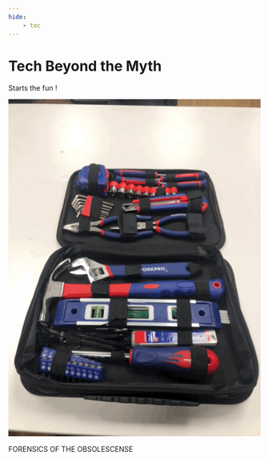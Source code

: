 ```yaml
---
hide:
    - toc
---
```


# Tech Beyond the Myth

Starts the fun !

![](../images/5/5a.gif)


FORENSICS OF THE OBSOLESCENSE







